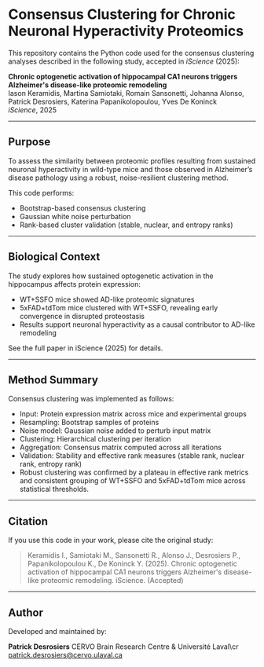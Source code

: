 # Consensus Clustering for Chronic Neuronal Hyperactivity Proteomics

This repository contains the Python code used for the consensus clustering analyses described in the following study, accepted in *iScience* (2025):

**Chronic optogenetic activation of hippocampal CA1 neurons triggers Alzheimer's disease-like proteomic remodeling**  
Iason Keramidis, Martina Samiotaki, Romain Sansonetti, Johanna Alonso, Patrick Desrosiers, Katerina Papanikolopoulou, Yves De Koninck  
*iScience*, 2025

---

## Purpose

To assess the similarity between proteomic profiles resulting from sustained neuronal hyperactivity in wild-type mice and those observed in Alzheimer’s disease pathology using a robust, noise-resilient clustering method.

This code performs:
- Bootstrap-based consensus clustering
- Gaussian white noise perturbation
- Rank-based cluster validation (stable, nuclear, and entropy ranks)

---
## Biological Context
The study explores how sustained optogenetic activation in the hippocampus affects protein expression:

- WT+SSFO mice showed AD-like proteomic signatures
- 5xFAD+tdTom mice clustered with WT+SSFO, revealing early convergence in disrupted proteostasis
- Results support neuronal hyperactivity as a causal contributor to AD-like remodeling

See the full paper in iScience (2025) for details.

---
## Method Summary
Consensus clustering was implemented as follows:

- Input: Protein expression matrix across mice and experimental groups
- Resampling: Bootstrap samples of proteins
- Noise model: Gaussian noise added to perturb input matrix
- Clustering: Hierarchical clustering per iteration
- Aggregation: Consensus matrix computed across all iterations
- Validation: Stability and effective rank measures (stable rank, nuclear rank, entropy rank)
- Robust clustering was confirmed by a plateau in effective rank metrics and consistent grouping of WT+SSFO and 5xFAD+tdTom mice across statistical thresholds.

---

## Citation
If you use this code in your work, please cite the original study:

> Keramidis I., Samiotaki M., Sansonetti R., Alonso J., Desrosiers P., Papanikolopoulou K., De Koninck Y. (2025). 
> Chronic optogenetic activation of hippocampal CA1 neurons triggers Alzheimer's disease-like proteomic remodeling. 
> iScience. (Accepted)

---

## Author
Developed and maintained by:

**Patrick Desrosiers**
CERVO Brain Research Centre & Université Laval\cr
patrick.desrosiers@cervo.ulaval.ca
